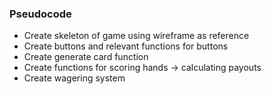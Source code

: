 ### Pseudocode
- Create skeleton of game using wireframe as reference
- Create buttons and relevant functions for buttons
- Create generate card function
- Create functions for scoring hands -> calculating payouts
- Create wagering system